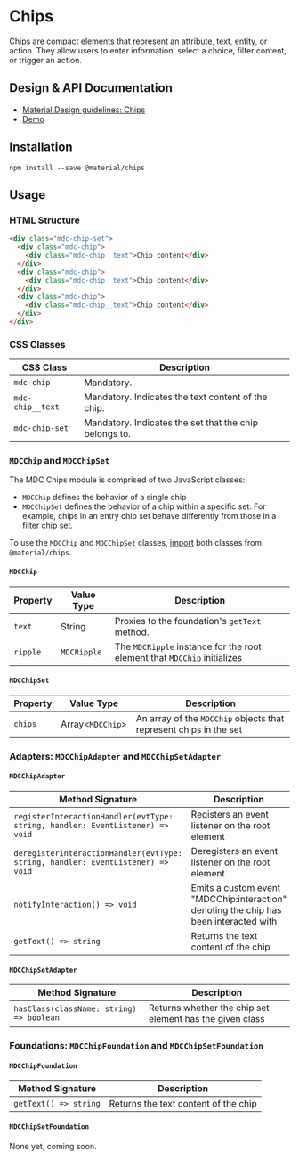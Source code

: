 <!--docs:
title: "Chips"
layout: detail
section: components
excerpt: "Chips are compact elements that represent an attribute, text, entity, or action."
iconId: text_field
path: /catalog/chips/
-->

# Chips

Chips are compact elements that represent an attribute, text, entity, or action. They allow users to enter information, select a choice, filter content, or trigger an action.

## Design & API Documentation

<ul class="icon-list">
  <li class="icon-list-item icon-list-item--spec">
    <a href="https://material.io/guidelines/components/chips.html">Material Design guidelines: Chips</a>
  </li>
  <li class="icon-list-item icon-list-item--link">
    <a href="https://material-components-web.appspot.com/chips.html">Demo</a>
  </li>
</ul>

## Installation
```
npm install --save @material/chips
```

## Usage

### HTML Structure

```html
<div class="mdc-chip-set">
  <div class="mdc-chip">
    <div class="mdc-chip__text">Chip content</div>
  </div>
  <div class="mdc-chip">
    <div class="mdc-chip__text">Chip content</div>
  </div>
  <div class="mdc-chip">
    <div class="mdc-chip__text">Chip content</div>
  </div>
</div>
```

### CSS Classes

CSS Class | Description
--- | ---
`mdc-chip` | Mandatory.
`mdc-chip__text` | Mandatory. Indicates the text content of the chip.
`mdc-chip-set` | Mandatory. Indicates the set that the chip belongs to.

### `MDCChip` and `MDCChipSet`

The MDC Chips module is comprised of two JavaScript classes: 
* `MDCChip` defines the behavior of a single chip
* `MDCChipSet` defines the behavior of a chip within a specific set. For example, chips in an entry chip set behave differently from those in a filter chip set.

To use the `MDCChip` and `MDCChipSet` classes, [import](../../docs/importing-js.md) both classes from `@material/chips`.

#### `MDCChip`
Property | Value Type | Description
--- | --- | ---
`text` | String | Proxies to the foundation's `getText` method.
`ripple` | `MDCRipple` | The `MDCRipple` instance for the root element that `MDCChip` initializes

#### `MDCChipSet`
Property | Value Type | Description
--- | --- | ---
`chips` | Array<`MDCChip`> | An array of the `MDCChip` objects that represent chips in the set

### Adapters: `MDCChipAdapter` and `MDCChipSetAdapter`

#### `MDCChipAdapter`
Method Signature | Description
--- | ---
`registerInteractionHandler(evtType: string, handler: EventListener) => void` | Registers an event listener on the root element
`deregisterInteractionHandler(evtType: string, handler: EventListener) => void` | Deregisters an event listener on the root element
`notifyInteraction() => void` | Emits a custom event "MDCChip:interaction" denoting the chip has been interacted with
`getText() => string` | Returns the text content of the chip

#### `MDCChipSetAdapter`
Method Signature | Description
--- | ---
`hasClass(className: string) => boolean` | Returns whether the chip set element has the given class

### Foundations: `MDCChipFoundation` and `MDCChipSetFoundation`

#### `MDCChipFoundation`
Method Signature | Description
--- | ---
`getText() => string` | Returns the text content of the chip

#### `MDCChipSetFoundation`
None yet, coming soon.

